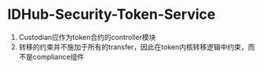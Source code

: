 # IDHub-Security-Token-Service
1. Custodian应作为token合约的controller模块
2. 转移的约束并不施加于所有的transfer，因此在token内核转移逻辑中约束，而不是compliance组件
